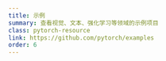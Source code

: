 ```yaml
---
title: 示例
summary: 查看视觉、文本、强化学习等领域的示例项目
class: pytorch-resource
link: https://github.com/pytorch/examples
order: 6
---
```

